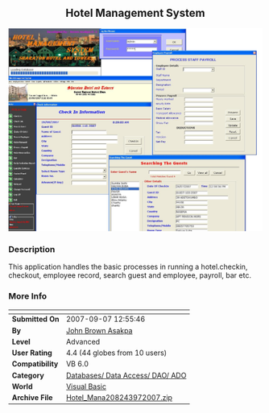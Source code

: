 ﻿<div align="center">

## Hotel Management System

<img src="PIC200797144207494.JPG">
</div>

### Description

This application handles the basic processes in running a hotel.checkin, checkout, employee record, search guest and employee, payroll, bar etc.
 
### More Info
 


<span>             |<span>
---                |---
**Submitted On**   |2007-09-07 12:55:46
**By**             |[John Brown Asakpa](https://github.com/Planet-Source-Code/PSCIndex/blob/master/ByAuthor/john-brown-asakpa.md)
**Level**          |Advanced
**User Rating**    |4.4 (44 globes from 10 users)
**Compatibility**  |VB 6\.0
**Category**       |[Databases/ Data Access/ DAO/ ADO](https://github.com/Planet-Source-Code/PSCIndex/blob/master/ByCategory/databases-data-access-dao-ado__1-6.md)
**World**          |[Visual Basic](https://github.com/Planet-Source-Code/PSCIndex/blob/master/ByWorld/visual-basic.md)
**Archive File**   |[Hotel\_Mana208243972007\.zip](https://github.com/Planet-Source-Code/john-brown-asakpa-hotel-management-system__1-69287/archive/master.zip)








